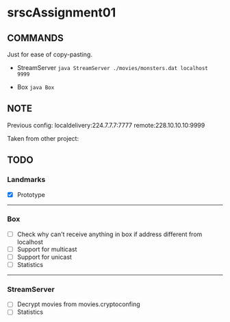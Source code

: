 # srscAssignment01

## COMMANDS

Just for ease of copy-pasting.
* StreamServer
`java StreamServer ./movies/monsters.dat localhost 9999`

* Box
`java Box`

## NOTE
Previous config:
localdelivery:224.7.7.7:7777
remote:228.10.10.10:9999

Taken from other project:


## TODO

### Landmarks
- [x] Prototype

---

### Box
- [ ] Check why can't receive anything in box if address different from localhost
- [ ] Support for multicast
- [ ] Support for unicast
- [ ] Statistics

---

### StreamServer
- [ ] Decrypt movies from movies.cryptoconfing
- [ ] Statistics